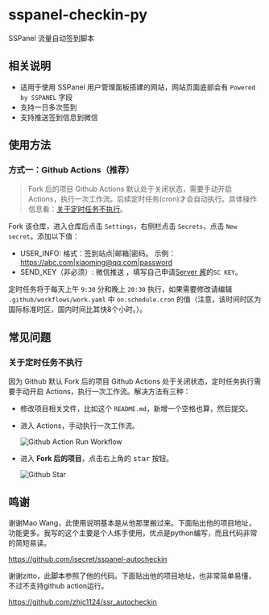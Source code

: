 # sspanel-checkin-py

SSPanel 流量自动签到脚本

## 相关说明

- 适用于使用 SSPanel 用户管理面板搭建的网站，网站页面底部会有 `Powered by SSPANEL` 字段
- 支持一日多次签到
- 支持推送签到信息到微信


## 使用方法

### 方式一：Github Actions（推荐）

> Fork 后的项目 Github Actions 默认处于关闭状态，需要手动开启 Actions，执行一次工作流。后续定时任务(cron)才会自动执行。具体操作信息看：[关于定时任务不执行](#关于定时任务不执行)。

Fork 该仓库，进入仓库后点击 `Settings`，右侧栏点击 `Secrets`，点击 `New secret`。添加以下值：
* USER_INFO: 格式：签到站点|邮箱|密码。 示例：https://abc.com|xiaoming@qq.com|password
* SEND_KEY（非必须）: 微信推送 ，填写自己申请[Server 酱](http://sc.ftqq.com/?c=code)的`SC KEY`。

定时任务将于每天上午 `9:30` 分和晚上 `20:30` 执行，如果需要修改请编辑 `.github/workflows/work.yaml` 中 `on.schedule.cron` 的值（注意，该时间时区为国际标准时区，国内时间比其快8个小时。）。


## 常见问题

### 关于定时任务不执行

因为 Github 默认 Fork 后的项目 Github Actions 处于关闭状态，定时任务执行需要手动开启 Actions，执行一次工作流。解决方法有三种：

- 修改项目相关文件，比如这个 `README.md`，新增一个空格也算，然后提交。

- 进入 Actions，手动执行一次工作流。

  ![Github Action Run Workflow](https://cdn.jsdelivr.net/gh/isecret/sspanel-autocheckin@master/assets/github_actions_run_workflow.png)

- 进入 **Fork 后的项目**，点击右上角的 <kbd>star</kbd> 按钮。

  ![Github Star](https://cdn.jsdelivr.net/gh/isecret/sspanel-autocheckin@master/assets/github_star.png)


## 鸣谢
谢谢Mao Wang，此使用说明基本是从他那里搬过来。下面贴出他的项目地址，功能更多。我写的这个主要是个人练手使用，优点是python编写，而且代码非常的简短易读。

https://github.com/isecret/sspanel-autocheckin

谢谢zitto，此脚本参照了他的代码。下面贴出他的项目地址，也非常简单易懂，不过不支持github action运行。

https://github.com/zhjc1124/ssr_autocheckin
